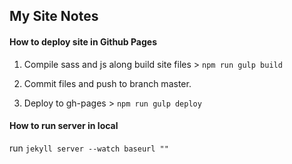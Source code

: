 ## My Site Notes


#### How to deploy site in Github Pages
1. Compile sass and js along build site files > `npm run gulp build`

2. Commit files and push to branch master.

3. Deploy to gh-pages > `npm run gulp deploy`


#### How to run server in local
run `jekyll server --watch baseurl ""`
